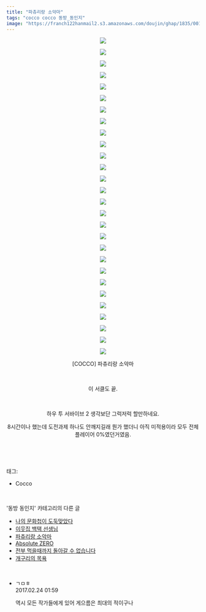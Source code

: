 ```yaml
---
title: "파츄리랑 소악마"
tags: "cocco cocco 동방_동인지"
image: "https://franch122hanmail2.s3.amazonaws.com/doujin/ghap/1835/001.jpg"
---
```

<div class="article">
<p style="text-align: center; clear: none; float: none;"><img src="{{ site.imgserver6 }}/ghap/1835/001.jpg"/></p>
<p style="text-align: center; clear: none; float: none;"><img src="{{ site.imgserver6 }}/ghap/1835/002.jpg"/></p>
<p style="text-align: center; clear: none; float: none;"><img src="{{ site.imgserver6 }}/ghap/1835/003.jpg"/></p>
<p style="text-align: center; clear: none; float: none;"><img src="{{ site.imgserver6 }}/ghap/1835/004.jpg"/></p>
<p style="text-align: center; clear: none; float: none;"><img src="{{ site.imgserver6 }}/ghap/1835/005.jpg"/></p>
<p style="text-align: center; clear: none; float: none;"><img src="{{ site.imgserver6 }}/ghap/1835/006.jpg"/></p>
<p style="text-align: center; clear: none; float: none;"><img src="{{ site.imgserver6 }}/ghap/1835/007.jpg"/></p>
<p style="text-align: center; clear: none; float: none;"><img src="{{ site.imgserver6 }}/ghap/1835/008.jpg"/></p>
<p style="text-align: center; clear: none; float: none;"><img src="{{ site.imgserver6 }}/ghap/1835/009.jpg"/></p>
<p style="text-align: center; clear: none; float: none;"><img src="{{ site.imgserver6 }}/ghap/1835/010.jpg"/></p>
<p style="text-align: center; clear: none; float: none;"><img src="{{ site.imgserver6 }}/ghap/1835/011.jpg"/></p>
<p style="text-align: center; clear: none; float: none;"><img src="{{ site.imgserver6 }}/ghap/1835/012.jpg"/></p>
<p style="text-align: center; clear: none; float: none;"><img src="{{ site.imgserver6 }}/ghap/1835/013.jpg"/></p>
<p style="text-align: center; clear: none; float: none;"><img src="{{ site.imgserver6 }}/ghap/1835/014.jpg"/></p>
<p style="text-align: center; clear: none; float: none;"><img src="{{ site.imgserver6 }}/ghap/1835/015.jpg"/></p>
<p style="text-align: center; clear: none; float: none;"><img src="{{ site.imgserver6 }}/ghap/1835/016.jpg"/></p>
<p style="text-align: center; clear: none; float: none;"><img src="{{ site.imgserver6 }}/ghap/1835/017.jpg"/></p>
<p style="text-align: center; clear: none; float: none;"><img src="{{ site.imgserver6 }}/ghap/1835/018.jpg"/></p>
<p style="text-align: center; clear: none; float: none;"><img src="{{ site.imgserver6 }}/ghap/1835/019.jpg"/></p>
<p style="text-align: center; clear: none; float: none;"><img src="{{ site.imgserver6 }}/ghap/1835/020.jpg"/></p>
<p style="text-align: center; clear: none; float: none;"><img src="{{ site.imgserver6 }}/ghap/1835/021.jpg"/></p>
<p style="text-align: center; clear: none; float: none;"><img src="{{ site.imgserver6 }}/ghap/1835/022.jpg"/></p>
<p style="text-align: center; clear: none; float: none;"><img src="{{ site.imgserver6 }}/ghap/1835/023.jpg"/></p>
<p style="text-align: center; clear: none; float: none;"><img src="{{ site.imgserver6 }}/ghap/1835/024.jpg"/></p>
<p style="text-align: center; clear: none; float: none;"><img src="{{ site.imgserver6 }}/ghap/1835/025.jpg"/></p>
<p style="text-align: center; clear: none; float: none;"><img src="{{ site.imgserver6 }}/ghap/1835/026.jpg"/></p>
<p style="text-align: center; clear: none; float: none;"><img src="{{ site.imgserver6 }}/ghap/1835/027.jpg"/></p>
<p style="text-align: center; clear: none; float: none;"><img src="{{ site.imgserver6 }}/ghap/1835/028.jpg"/></p>
<p style="text-align: center; clear: none; float: none;">[COCCO] 파츄리랑 소악마</p>
<p style="text-align: center; clear: none; float: none;"><br/></p>
<p style="text-align: center; clear: none; float: none;">이 서클도 끝.</p>
<p style="text-align: center; clear: none; float: none;"><br/></p>
<p style="text-align: center; clear: none; float: none;">하우 투 서바이브 2 생각보단 그럭저럭 할만하네요.</p>
<p style="text-align: center; clear: none; float: none;">8시간이나 했는데 도전과제 하나도 안깨지길래 뭔가 했더니 아직 미적용이라 모두 전체 플레이어 0%였던거였음.</p>
<p><br/></p>
</div><br/>
<div class="tagTrail">
<p>태그: </p>
<ul>
<li>Cocco</li>
</ul>
</div><br/>
<div class="another">
<p>'동방 동인지' 카테고리의 다른 글</p>
<ul>
<li><a href="/ghap_1838">나의 문화첩이 도둑맞았다</a></li>
<li><a href="/ghap_1837">이웃집 백택 선생님</a></li>
<li><a href="/ghap_1835">파츄리랑 소악마</a></li>
<li><a href="/ghap_1834">Absolute ZERO</a></li>
<li><a href="/ghap_1826">전부 먹을때까지 돌아갈 수 없습니다</a></li>
<li><a href="/ghap_1825">개구리의 목욕</a></li>
</ul>
</div><br/>
<div class="cb_module cb_fluid">
<div class="cb_wrt cb_profile">
<div class="comment">
<ul>
<li class="cb_thumb_off" id="comment14923416">
<div class="cb_comment_area">
<div class="cb_info_area">
<div class="cb_section">
<span class="cb_nick_name">ㄱㅁㅎ</span>
</div>
<div class="cb_section">
<span class="cb_date">2017.02.24 01:59 </span>
</div>
</div>
<div class="cb_dsc_comment">
<p class="cb_dsc">
											역시 모든 작가들에게 있어 게으름은 최대의 적이구나
										</p>
</div>
</div></li>
</ul>
</div>
</div><!-- commentList close -->
</div><br/>
